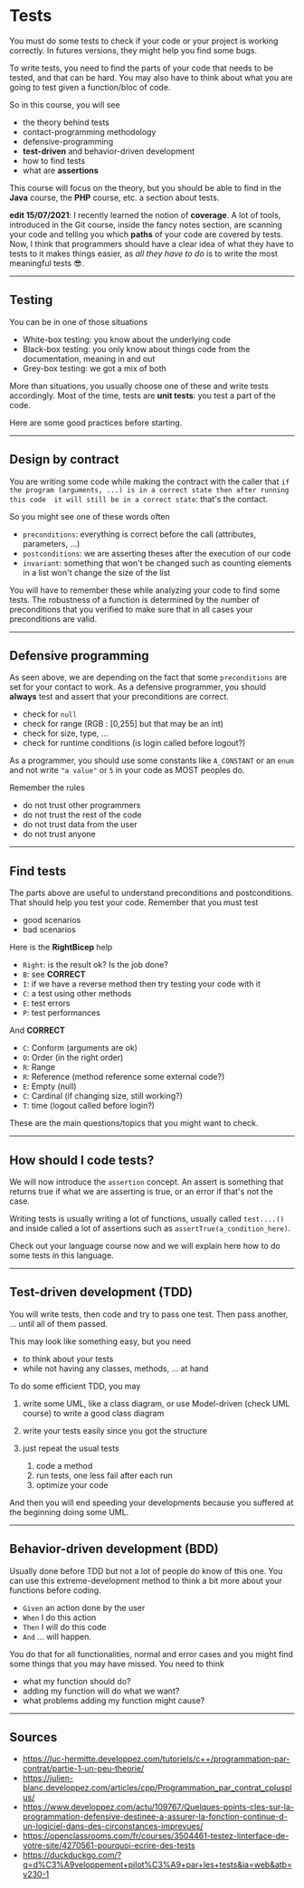 # Tests

You must do some tests to check if your code 
or your project is working correctly.
In futures versions, they might help you find some bugs.

To write tests, you need to find 
the parts of your code that needs to be tested,
and that can be hard. 
You may also have to think about what you
are going to test given a function/bloc of code.

So in this course, you will see

* the theory behind tests
* contact-programming methodology
* defensive-programming
* **test-driven** and behavior-driven development
* how to find tests
* what are **assertions**

This course will focus on the theory, but you
should be able to find in the **Java** course,
the **PHP** course, etc. a section about tests.

**edit 15/07/2021**: I recently learned the
notion of **coverage**. A lot of tools, introduced
in the Git course, inside the fancy notes section,
are scanning your code and telling you which **paths**
of your code are covered by tests. Now, I think that
programmers should have a clear idea of what
they have to tests to it makes things easier, 
as *all they have to do* 
is to write the most meaningful tests 😎.

<hr class="sl">

## Testing

You can be in one of those situations

* White-box testing: you know about the underlying code
* Black-box testing: you only know about things code from the documentation, meaning in and out
* Grey-box testing: we got a mix of both

More than situations, you usually choose one of these
and write tests accordingly. Most of the time, tests
are **unit tests**: you test a part of the code.

Here are some good practices before starting.

<hr class="sr">

## Design by contract

You are writing some code while making the contract
with the caller that ``if the program (arguments, ...)
is in a correct state then after running this code 
it will still be in a correct state``: that's the contact.

So you might see one of these words often

* ``preconditions``: everything is correct before the call
  (attributes, parameters, ...)
* ``postconditions``: we are asserting theses after the execution
of our code
* ``invariant``: something that won't be changed such as
counting elements in a list won't change the size of the list
  
You will have to remember these while analyzing your code to find
some tests. The robustness of a function is determined by the number
of preconditions that you verified to make sure that
in all cases your preconditions are valid.

<hr class="sl">

## Defensive programming

As seen above, we are depending on the fact that some
``preconditions`` are set for your contact
to work. As a defensive programmer, you should
**always** test and assert that your preconditions
are correct.

* check for ``null``
* check for range (RGB : [0,255] but that may be an int)
* check for size, type, ...
* check for runtime conditions (is login called
  before logout?)
  
As a programmer, you should use some constants
like ``A_CONSTANT`` or an `enum` and not write
``"a value"`` or `5` in your code as MOST peoples do.

Remember the rules

* do not trust other programmers
* do not trust the rest of the code
* do not trust data from the user
* do not trust anyone

<hr class="sr">

## Find tests

The parts above are useful to understand preconditions
and postconditions. That should help you test your code. Remember
that you must test 
* good scenarios
* bad scenarios

Here is the **RightBicep** help

* ``Right``: is the result ok? Is the job done?
* ``B``: see **CORRECT**
* ``I``: if we have a reverse method then try testing
your code with it
* ``C``: a test using other methods
* ``E``: test errors
* ``P``: test performances

And **CORRECT**

* ``C``: Conform (arguments are ok)
* ``O``: Order (in the right order)
* ``R``: Range
* ``R``: Reference (method reference some external code?)
* ``E``: Empty (null)
* ``C``: Cardinal (if changing size, still working?)
* ``T``: time (logout called before login?)

These are the main questions/topics that you might
want to check.

<hr class="sl">

## How should I code tests?

We will now introduce the ``assertion`` concept. An assert
is something that returns true if what we are asserting
is true, or an error if that's not the case.

Writing tests is usually writing a lot of functions,
usually called ``test....()`` and inside called
a lot of assertions such as ``assertTrue(a_condition_here)``.

Check out your language course now and we will explain here
how to do some tests in this language.

<hr class="sr">

## Test-driven development (TDD)

You will write tests, then code and try to pass one test.
Then pass another, ... until all of them passed.

This may look like something easy, but you need 

* to think about your tests
* while not having any classes, methods, ... at hand

To do some efficient TDD, you may

1. write some UML, like a class diagram, or use Model-driven
   (check UML course) to write a good class diagram
2. write your tests easily since you got the structure
3. just repeat the usual tests

    1. code a method
    2. run tests, one less fail after each run
    3. optimize your code
    
And then you will end speeding your developments
because you suffered at the beginning doing some UML.

<hr class="sl">

## Behavior-driven development (BDD)

Usually done before TDD but not a lot of people do
know of this one. You can use this extreme-development method
to think a bit more about your functions before coding.

* ``Given`` an action done by the user
* ``When`` I do this action
* ``Then`` I will do this code
* ``And`` ... will happen.

You do that for all functionalities, normal and error cases
and you might find some things that you may have missed. You need
to think

* what my function should do?
* adding my function will do what we want?
* what problems adding my function might cause?

<hr class="sr">

## Sources

* <https://luc-hermitte.developpez.com/tutoriels/c++/programmation-par-contrat/partie-1-un-peu-theorie/>
* <https://julien-blanc.developpez.com/articles/cpp/Programmation_par_contrat_cplusplus/>
* <https://www.developpez.com/actu/109767/Quelques-points-cles-sur-la-programmation-defensive-destinee-a-assurer-la-fonction-continue-d-un-logiciel-dans-des-circonstances-imprevues/>
* <https://openclassrooms.com/fr/courses/3504461-testez-linterface-de-votre-site/4270561-pourquoi-ecrire-des-tests>
* <https://duckduckgo.com/?q=d%C3%A9veloppement+pilot%C3%A9+par+les+tests&ia=web&atb=v230-1>